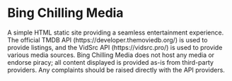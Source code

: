 <h1>Bing Chilling Media</h1>
A simple HTML static site providing a seamless entertainment experience. The official TMDB API (https://developer.themoviedb.org/) is used to provide listings, and the VidSrc API (https://vidsrc.pro/) is used to provide various media sources.
Bing Chilling Media does not host any media or endorse piracy; all content displayed is provided as-is from third-party providers. Any complaints should be raised directly with the API providers. 
